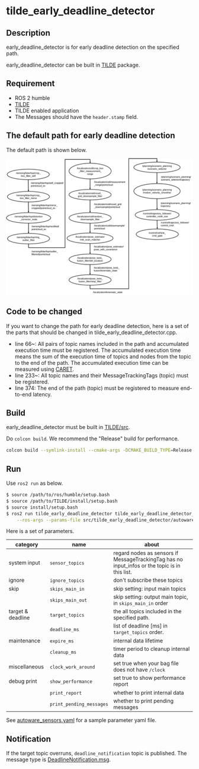 # tilde_early_deadline_detector

## Description

early_deadline_detector is for early deadline detection on the specified path.

early_deadline_detector can be built in [TILDE](https://github.com/tier4/TILDE/tree/master/doc) package.

## Requirement

- ROS 2 humble
- [TILDE](https://github.com/tier4/TILDE/tree/master/doc)
- TILDE enabled application
- The Messages should have the `header.stamp` field.

## The default path for early deadline detection

The default path is shown below.

![default_path](./default_path.svg)

## Code to be changed

If you want to change the path for early deadline detection, here is a set of the parts that should be changed in tilde_early_deadline_detector.cpp.

- line 66~: All pairs of topic names included in the path and accumulated execution time must be registered. The accumulated execution time means the sum of the execution time of topics and nodes from the topic to the end of the path. The accumulated execution time can be measured using [CARET](<[https://github.com/tier4/TILDE/tree/master/doc](https://github.com/tier4/caret)>).
- line 233~: All topic names and their MessageTrackingTags (topic) must be registered.
- line 374: The end of the path (topic) must be registered to measure end-to-end latency.

## Build

early_deadline_detector must be built in [TILDE/src](https://github.com/tier4/TILDE/tree/master/src).

Do `colcon build`. We recommend the "Release" build for performance.

```bash
colcon build --symlink-install --cmake-args -DCMAKE_BUILD_TYPE=Release
```

## Run

Use `ros2 run` as below.

```bash
$ source /path/to/ros/humble/setup.bash
$ source /path/to/TILDE/install/setup.bash
$ source install/setup.bash
$ ros2 run tilde_early_deadline_detector tilde_early_deadline_detector_node_exe \
    --ros-args --params-file src/tilde_early_deadline_detector/autoware_sensors.yaml
```

Here is a set of parameters.

| category          | name                     | about                                                                                          |
| ----------------- | ------------------------ | ---------------------------------------------------------------------------------------------- |
| system input      | `sensor_topics`          | regard nodes as sensors if MessageTrackingTag has no input_infos or the topic is in this list. |
| ignore            | `ignore_topics`          | don't subscribe these topics                                                                   |
| skip              | `skips_main_in`          | skip setting: input main topics                                                                |
|                   | `skips_main_out`         | skip setting: output main topic, in `skips_main_in` order                                      |
| target & deadline | `target_topics`          | the all topics included in the specified path.                                                 |
|                   | `deadline_ms`            | list of deadline [ms] in `target_topics` order.                                                |
| maintenance       | `expire_ms`              | internal data lifetime                                                                         |
|                   | `cleanup_ms`             | timer period to cleanup internal data                                                          |
| miscellaneous     | `clock_work_around`      | set true when your bag file does not have `/clock`                                             |
| debug print       | `show_performance`       | set true to show performance report                                                            |
|                   | `print_report`           | whether to print internal data                                                                 |
|                   | `print_pending_messages` | whether to print pending messages                                                              |

See [autoware_sensors.yaml](autoware_sensors.yaml) for a sample parameter yaml file.

## Notification

If the target topic overruns, `deadline_notification` topic is published.
The message type is [DeadlineNotification.msg](../tilde_msg/msg/DeadlineNotification.msg).
